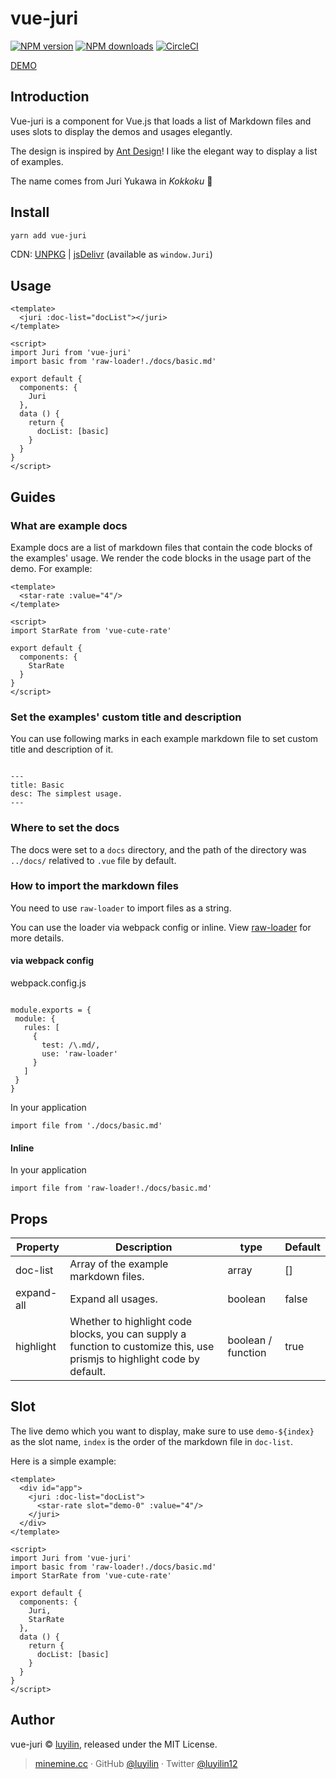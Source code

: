 # vue-juri

[![NPM version](https://img.shields.io/npm/v/vue-juri.svg?style=flat)](https://npmjs.com/package/vue-juri) [![NPM downloads](https://img.shields.io/npm/dm/vue-juri.svg?style=flat)](https://npmjs.com/package/vue-juri) [![CircleCI](https://circleci.com/gh/luyilin/vue-juri/tree/master.svg?style=shield)](https://circleci.com/gh/luyilin/vue-juri/tree/master)

[DEMO](https://vue-juri.netlify.com/)

## Introduction

Vue-juri is a component for Vue.js that loads a list of Markdown files and uses slots to display the demos and usages elegantly.

The design is inspired by [Ant Design](https://ant.design/components/rate/)! I like the elegant way to display a list of examples.

The name comes from Juri Yukawa in *Kokkoku* 💃

## Install

```bash
yarn add vue-juri
```

CDN: [UNPKG](https://unpkg.com/vue-juri/) | [jsDelivr](https://cdn.jsdelivr.net/npm/vue-juri/) (available as `window.Juri`)

## Usage

```vue
<template>
  <juri :doc-list="docList"></juri>
</template>

<script>
import Juri from 'vue-juri'
import basic from 'raw-loader!./docs/basic.md'

export default {
  components: {
    Juri
  },
  data () {
    return {
      docList: [basic]
    }
  }
}
</script>
```

## Guides

### What are example docs

Example docs are a list of markdown files that contain the code blocks of the examples' usage. We render the code blocks in the usage part of the demo. For example:

```
<template>
  <star-rate :value="4"/>
</template>

<script>
import StarRate from 'vue-cute-rate'

export default {
  components: {
    StarRate
  }
}
</script>
```

### Set the examples' custom title and description

You can use following marks in each example markdown file to set custom title and description of it.

```

---
title: Basic 
desc: The simplest usage.
---
```

### Where to set the docs

The docs were set to a ```docs``` directory, and the path of the directory was ```../docs/``` relatived to ```.vue``` file by default.


### How to import the markdown files

You need to use ```raw-loader``` to import files as a string. 

You can use the loader via webpack config or inline. View [raw-loader](https://github.com/webpack-contrib/raw-loader) for more details.

#### via webpack config

webpack.config.js

```

module.exports = {
 module: {
   rules: [
     {
       test: /\.md/,
       use: 'raw-loader'
     }
   ]
 }
}
```

In your application

```
import file from './docs/basic.md'
```

#### Inline 

In your application

```
import file from 'raw-loader!./docs/basic.md'
```

## Props

| Property | Description | type | Default |
| -------- | ----------- | ---- | ------- |
| doc-list | Array of the example markdown files. | array | [] |
| expand-all | Expand all usages. | boolean | false |
| highlight | Whether to highlight code blocks, you can supply a function to customize this, use prismjs to highlight code by default. | boolean / function | true |

## Slot

The live demo which you want to display, make sure to use `demo-${index}` as the slot name, `index` is the order of the markdown file in `doc-list`.

Here is a simple example:

```vue
<template>
  <div id="app">
    <juri :doc-list="docList">
      <star-rate slot="demo-0" :value="4"/>
    </juri>
  </div>
</template>

<script>
import Juri from 'vue-juri'
import basic from 'raw-loader!./docs/basic.md'
import StarRate from 'vue-cute-rate'

export default {
  components: {
    Juri,
    StarRate
  },
  data () {
    return {
      docList: [basic]
    }
  }
}
</script>
```

## Author

vue-juri &copy; [luyilin](https://github.com/luyilin), released under the MIT License.

> [minemine.cc](https://minemine.cc) · GitHub [@luyilin](https://github.com/luyilin) · Twitter [@luyilin12](https://twitter.com/luyilin12)
